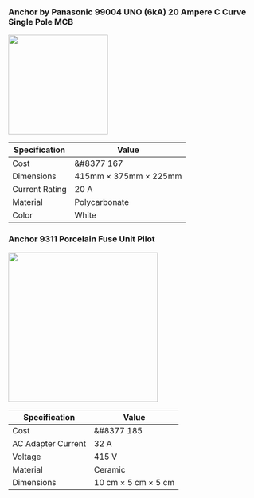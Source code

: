 ###  Anchor by Panasonic 99004 UNO (6kA) 20 Ampere C Curve Single Pole MCB

<img src = "https://m.media-amazon.com/images/I/71EoKgWcZ4L._SL1500_.jpg" width = 200>


| Specification  | Value          |
| ---            | ---            |
| Cost            |&#8377 167     |
| Dimensions              | 415mm $\times$ 375mm $\times$ 225mm|
| Current Rating              | 20 A               |
| Material           |  Polycarbonate |
| Color| White|

<!--- https://www.amazon.in/Anchor-Panasonic-99004-Ampere-Single/dp/B086HBKRJG/ref=asc_df_B086HBKRJG/?tag=googleshopdes-21&linkCode=df0&hvadid=396986439354&hvpos=&hvnetw=g&hvrand=9458287813178755252&hvpone=&hvptwo=&hvqmt=&hvdev=c&hvdvcmdl=&hvlocint=&hvlocphy=1007805&hvtargid=pla-1030067017597&ext_vrnc=hi&th=1 --->
 

###   Anchor 9311 Porcelain Fuse Unit Pilot

<img src = "https://m.media-amazon.com/images/I/71b9tS1f2bL._SL1500_.jpg" width = 300>


|Specification| Value|
|---|---|
|Cost| &#8377 185|
|AC Adapter Current|32 A|
|Voltage|415 V|
|Material|Ceramic|
|Dimensions|10 cm $\times$ 5 cm $\times$ 5 cm|

<!--- https://www.amazon.in/Anchor-9311-Porcelain-Pilot-Ivory/dp/B00V4VJ7IK/ref=sr_1_12?crid=NPAHCXCDE79L&keywords=fuses&qid=1642478482&sprefix=fuses%2Caps%2C376&sr=8-12--->

